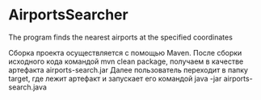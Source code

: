 # AirportsSearcher
The program finds the nearest airports at the specified coordinates

Сборка проекта осуществляется с помощью Maven. После сборки исходного кода командой mvn clean package, получаем в качестве артефакта airports-search.jar
Далее пользователь переходит в папку target, где лежит артефакт и запускает его командой java -jar airports-search.java

